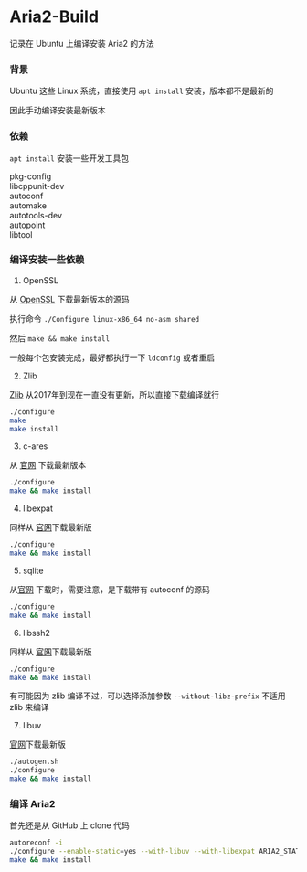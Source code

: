 # Aria2-Build

记录在 Ubuntu 上编译安装 Aria2 的方法


### 背景

Ubuntu 这些 Linux 系统，直接使用 `apt install` 安装，版本都不是最新的

因此手动编译安装最新版本


### 依赖

`apt install` 安装一些开发工具包 

pkg-config  
libcppunit-dev  
autoconf  
automake  
autotools-dev  
autopoint  
libtool


### 编译安装一些依赖

1. OpenSSL

从 [OpenSSL](https://www.openssl.org/source/) 下载最新版本的源码

执行命令 `./Configure linux-x86_64 no-asm shared`

然后 `make && make install`

一般每个包安装完成，最好都执行一下 `ldconfig` 或者重启

2. Zlib

[Zlib](https://www.zlib.net/zlib-1.2.11.tar.gz) 从2017年到现在一直没有更新，所以直接下载编译就行

```bash
./configure
make
make install
```

3. c-ares

从 [官网](https://c-ares.haxx.se/) 下载最新版本

```bash
./configure
make && make install
```

4. libexpat

同样从 [官网](https://github.com/libexpat/libexpat/releases)下载最新版

```bash
./configure
make && make install
```

5. sqlite

从[官网](https://www.sqlite.org/download.html) 下载时，需要注意，是下载带有 autoconf 的源码

```bash
./configure
make && make install
```

6. libssh2

同样从 [官网](https://www.libssh2.org/)下载最新版

```bash
./configure
make && make install
```

有可能因为 zlib 编译不过，可以选择添加参数 `--without-libz-prefix` 不适用 zlib 来编译

7. libuv

[官网](https://dist.libuv.org/dist/)下载最新版

```bash
./autogen.sh
./configure
make && make install
```


### 编译 Aria2

首先还是从 GitHub 上 clone 代码

```bash
autoreconf -i
./configure --enable-static=yes --with-libuv --with-libexpat ARIA2_STATIC=yes --with-libexpat
make && make install
```
